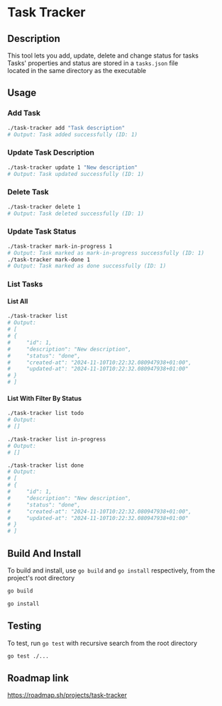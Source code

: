 # Task Tracker

## Description

This tool lets you add, update, delete and change status for tasks  
Tasks' properties and status are stored in a `tasks.json` file  
located in the same directory as the executable

## Usage

### Add Task
```sh
./task-tracker add "Task description"
# Output: Task added successfully (ID: 1)
```
### Update Task Description
```sh
./task-tracker update 1 "New description"
# Output: Task updated successfully (ID: 1)
```
### Delete Task
```sh
./task-tracker delete 1
# Output: Task deleted successfully (ID: 1)
```
### Update Task Status
```sh
./task-tracker mark-in-progress 1
# Output: Task marked as mark-in-progress successfully (ID: 1)
./task-tracker mark-done 1
# Output: Task marked as done successfully (ID: 1)
```

### List Tasks
#### List All
```sh
./task-tracker list
# Output:
# [
# {
#     "id": 1,
#     "description": "New description",
#     "status": "done",
#     "created-at": "2024-11-10T10:22:32.080947938+01:00",
#     "updated-at": "2024-11-10T10:22:32.080947938+01:00"
# }
# ]
```
#### List With Filter By Status
```sh
./task-tracker list todo
# Output:
# []
```
```sh
./task-tracker list in-progress
# Output:
# []
```
```sh
./task-tracker list done
# Output:
# [
# {
#     "id": 1,
#     "description": "New description",
#     "status": "done",
#     "created-at": "2024-11-10T10:22:32.080947938+01:00",
#     "updated-at": "2024-11-10T10:22:32.080947938+01:00"
# }
# ]
```

## Build And Install

To build and install, use `go build` and `go install` respectively, from the project's root directory 
```sh
go build
```
```sh
go install
```

## Testing

To test, run `go test` with recursive search from the root directory
```sh
go test ./...
```

## Roadmap link
https://roadmap.sh/projects/task-tracker